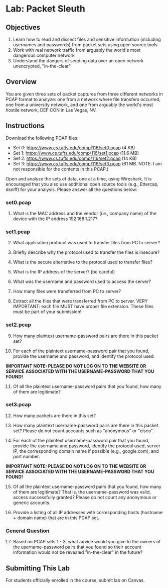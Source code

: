 # Lab: Packet Sleuth

## Objectives

1. Learn how to read and dissect files and sensitive information (including usernames and passwords) from packet sets using open source tools
2. Work with real network traffic from arguably the world's most dangerous computer network
3. Understand the dangers of sending data over an open network unencrypted, "in-the-clear"

## Overview

You are given three sets of packet captures from three different networks in PCAP format to analyze: one from a network where file transfers occurred, one from a university network, and one from arguably the world's most hostile network, DEF CON in Las Vegas, NV.

## Instructions

Download the following PCAP files:

* Set 0: https://www.cs.tufts.edu/comp/116/set0.pcap (4 KB)
* Set 1: https://www.cs.tufts.edu/comp/116/set1.pcap (11.6 MB)
* Set 2: https://www.cs.tufts.edu/comp/116/set2.pcap (14 KB)
* Set 3: https://www.cs.tufts.edu/comp/116/set3.pcap (61 MB. NOTE: I am not responsible for the contents in this PCAP.)

Open and analyze the sets of data, one at a time, using Wireshark. It is encouraged that you also use additional open source tools (e.g., Ettercap, dsniff) for your analysis. Please answer all the questions below:

### set0.pcap

1. What is the MAC address and the vendor (i.e., company name) of the device with the IP address 192.168.1.217?

### set1.pcap

2. What application protocol was used to transfer files from PC to server?

3. Briefly describe why the protocol used to transfer the files is insecure?

4. What is the secure alternative to the protocol used to transfer files?

5. What is the IP address of the server? (be careful)

6. What was the username and password used to access the server?

7. How many files were transferred from PC to server?

8. Extract all the files that were transferred from PC to server. VERY IMPORTANT: each file MUST have proper file extension. These files must be part of your submission!

### set2.pcap

9. How many plaintext username-password pairs are there in this packet set?

10. For each of the plaintext username-password pair that you found, provide the username and password, and identify the protocol used.

**IMPORTANT NOTE: PLEASE DO NOT LOG ON TO THE WEBSITE OR SERVICE ASSOCIATED WITH THE USERNAME-PASSWORD THAT YOU FOUND!**

11. Of all the plaintext username-password pairs that you found, how many of them are legitimate?

### set3.pcap

12. How many packets are there in this set?

13. How many plaintext username-password pairs are there in this packet set? Please do not count accounts such as "anonymous" or "cisco".

14. For each of the plaintext username-password pair that you found, provide the username and password, identify the protocol used, server IP, the corresponding domain name if possible (e.g., google.com), and port number.

**IMPORTANT NOTE: PLEASE DO NOT LOG ON TO THE WEBSITE OR SERVICE ASSOCIATED WITH THE USERNAME-PASSWORD THAT YOU FOUND!**

15. Of all the plaintext username-password pairs that you found, how many of them are legitimate? That is, the username-password was valid, access successfully granted? Please do not count any anonymous or generic accounts.

16. Provide a listing of all IP addresses with corresponding hosts (hostname + domain name) that are in this PCAP set.

### General Question

17. Based on PCAP sets 1 - 3, what advice would you give to the owners of the username-password pairs that you found so their account information would not be revealed "in-the-clear" in the future?

## Submitting This Lab

For students officially enrolled in the course, submit lab on Canvas.
